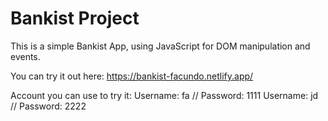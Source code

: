 # Bankist Project

This is a simple Bankist App, using JavaScript for DOM manipulation and events.

You can try it out here:
https://bankist-facundo.netlify.app/

Account you can use to try it:
Username: fa // Password: 1111
Username: jd // Password: 2222
